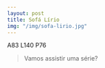 ```yaml
---
layout: post
title: Sofá Lírio
img: "/img/sofa-lirio.jpg"
---
```

A83 L140 P76

>  Vamos assistir uma série?